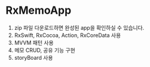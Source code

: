 # RxMemoApp

1. zip 파일 다운로드하면 완성된 app을 확인하실 수 있습니다.
2. RxSwift, RxCocoa, Action, RxCoreData 사용
3. MVVM 패턴 사용
4. 메모 CRUD, 공유 기능 구현
5. storyBoard 사용

